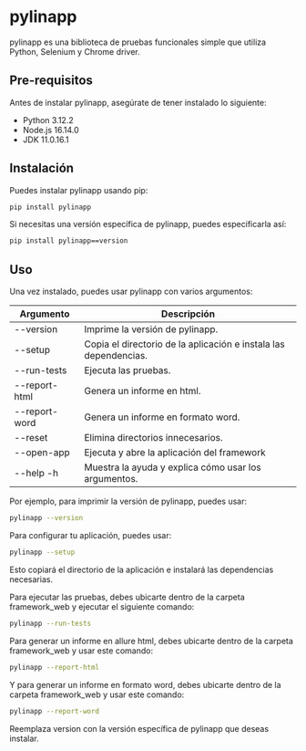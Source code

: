 # pylinapp

pylinapp es una biblioteca de pruebas funcionales simple que utiliza Python, Selenium y Chrome driver.

## Pre-requisitos

Antes de instalar pylinapp, asegúrate de tener instalado lo siguiente:

- Python 3.12.2
- Node.js 16.14.0
- JDK 11.0.16.1

## Instalación

Puedes instalar pylinapp usando pip:

```bash
pip install pylinapp
```

Si necesitas una versión específica de pylinapp, puedes especificarla así:

```bash
pip install pylinapp==version
```
## Uso

Una vez instalado, puedes usar pylinapp con varios argumentos:

| Argumento   | Descripción                                           |
|-------------|-------------------------------------------------------|
| --version   | Imprime la versión de pylinapp.                       |
| --setup     | Copia el directorio de la aplicación e instala las dependencias. |
| --run-tests | Ejecuta las pruebas.                                  |
| --report-html    | Genera un informe en html.                                    |
| --report-word      | Genera un informe en formato word. |
| --reset      | Elimina directorios innecesarios.  |
| --open-app   | Ejecuta y abre la aplicación del framework  |
| --help  -h    | Muestra la ayuda y explica cómo usar los argumentos.  |

Por ejemplo, para imprimir la versión de pylinapp, puedes usar:

```bash
pylinapp --version
```
Para configurar tu aplicación, puedes usar:

```bash
pylinapp --setup
```
Esto copiará el directorio de la aplicación e instalará las dependencias necesarias.

Para ejecutar las pruebas, debes ubicarte dentro de la carpeta framework_web y ejecutar el siguiente comando:

```bash
pylinapp --run-tests
```
Para generar un informe en allure html, debes ubicarte dentro de la carpeta framework_web y usar este comando:

```bash
pylinapp --report-html
```
Y para generar un informe en formato word, debes ubicarte dentro de la carpeta framework_web y usar este comando:

```bash
pylinapp --report-word
```

Reemplaza version con la versión específica de pylinapp que deseas instalar.